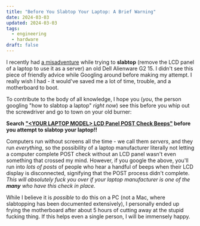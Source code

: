 ```yaml
---
title: "Before You Slabtop Your Laptop: A Brief Warning"
date: 2024-03-03
updated: 2024-03-03
tags:
  - engineering
  - hardware
draft: false
---
```

I recently had [a misadventure](https://bsky.app/profile/spencer.chaoticgood.computer/post/3kljmrvqd2u2q) while trying to **slabtop** (remove the LCD panel of a laptop to use it as a server) an old Dell Alienware G2 15. I didn't see this piece of friendly advice while Googling around before making my attempt. I really wish I had - it would've saved me a lot of time, trouble, and a motherboard to boot.

To contribute to the body of all knowledge, I hope you (*you*, the person googling "how to slabtop a laptop" *right now*) see this before you whip out the screwdriver and go to town on your old burner:

**Search ["\<YOUR LAPTOP MODEL\> LCD Panel POST Check Beeps"](https://gprivate.com/69t8y) before you attempt to slabtop your laptop!!**

Computers run without screens all the time - we call them *servers*, and they run *everything*, so the possibility of a laptop manufacturer literally not letting a computer complete POST check without an LCD panel wasn't even something that crossed my mind. However, if you google the above, you'll run into *lots of posts* of people who hear a handful of beeps when their LCD display is disconnected, signifying that the POST process didn't complete. *This will absolutely fuck you over if your laptop manufacturer is one of the **many** who have this check in place.*

While I believe it is *possible* to do this on a PC (not a Mac, where slabtopping has been documented extensively), I personally ended up frying the motherboard after about 5 hours of cutting away at the stupid fucking thing. If this helps even a single person, I will be immensely happy.
